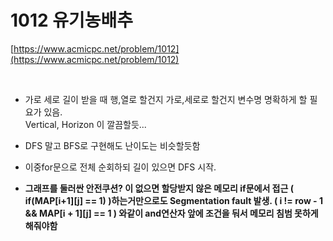 # 1012 유기농배추

[https://www.acmicpc.net/problem/1012](https://www.acmicpc.net/problem/1012)

</br>   
   
- 가로 세로 길이 받을 때 행,열로 할건지 가로,세로로 할건지 변수명 명확하게 할 필요가 있음.   
Vertical, Horizon 이 깔끔할듯...
   
- DFS 말고 BFS로 구현해도 난이도는 비슷할듯함   
   
- 이중for문으로 전체 순회하되 길이 있으면 DFS 시작.   
   
- **그래프를 둘러싼 안전쿠션? 이 없으면 할당받지 않은 메모리 if문에서 접근 ( if(MAP[i+1][j] == 1) )하는거만으로도 Segmentation fault 발생. ( i != row - 1 && MAP[i + 1][j] == 1 ) 와같이 and연산자 앞에 조건을 둬서 메모리 침범 못하게 해줘야함**
